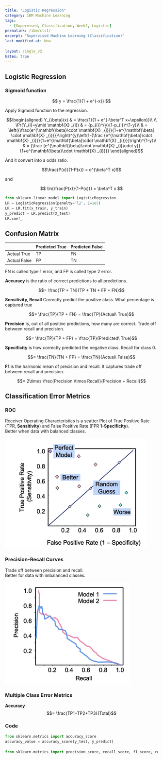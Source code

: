 ```yaml
---
title: "Logistic Regression"
category: IBM Machine Learning
tags:
  - [Supervised, Classification, Week2, Logistic]
permalink: /ibm/cls1/
excerpt: "Supervised Machine Learning (Classification)"
last_modified_at: Now

layout: single_v2
katex: true
---
```


## Logistic Regression

### Sigmoid function

$$ y = \frac{1}{1 + e^{-x}} $$

Apply Sigmoid function to the regression.

$$\begin{aligned} 
Y_{\beta}(x) & = \frac{1}{1 + e^{-\beta^T x+\epsilon}}\\
\\
\Pr(Y_{i}=y\mid \mathbf{X} _{i})
& = {p_{i}}^{y}(1-p_{i})^{1-y}\\
& = \left({\frac{e^{\mathbf{\beta}\cdot \mathbf{X} _{i}}}{1+e^{\mathbf{\beta} \cdot \mathbf{X} _{i}}}}\right)^{y}\left(1-{\frac {e^{\mathbf{\beta}\cdot \mathbf{X} _{i}}}{1+e^{\mathbf{\beta}\cdot \mathbf{X} _{i}}}}\right)^{1-y}\\
& = {\frac {e^{\mathbf{\beta}\cdot \mathbf{X} _{i}\cdot y}}{1+e^{\mathbf{\beta}\cdot \mathbf{X} _{i}}}} \end{aligned}$$

And it convert into a odds ratio.

$$\frac{P(x)}{1-P(x)} = e^{\beta^T x}$$

and

$$ \ln{\frac{P(x)}{1-P(x)}} = \beta^T x $$

```python
from sklearn.linear_model import LogisticRegression
LR = LogisticRegression(penalty='l2', C=1e5)
LR = LR.fit(x_train, y_train)
y_predict = LR.predict(X_test)
LR.coef_
```

## Confusion Matrix

|    |Predicted True|Predicted False|
|----|---|----|
|Actual True| TP | FN |
|Actual False| FP | TN |

FN is called type 1 error, and FP is called type 2 error.

**Accuracy** is the ratio of correct predictions to all predictions.

$$= \frac{TP + TN}{TP + TN + FP + FN}$$

**Sensitivity, Recall** Correctly predict the positive class. What percentage is captured true

$$= \frac{TP}{TP + FN} = \frac{TP}{Actual\ True}$$

**Precision** is, out of all positive predictions, how many are correct. Trade off between recall and precision. 

$$= \frac{TP}{TP + FP} = \frac{TP}{Predicted\ True}$$

**Specificity** is how correctly predicted the negative class. Recall for class 0.

$$= \frac{TN}{TN + FP} = \frac{TN}{Actual\ False}$$

**F1** is the harmonic mean of precision and recall. It captures trade off between recall and precision.

$$= 2\times \frac{Precision \times Recall}{Precision + Recall}$$

## Classification Error Metrics
### ROC
Receiver Operating Characteristics is a scatter Plot of True Positive Rate (TPR, **Sensitivity**) and False Positive Rate (FPR **1-Specificity**).\
Better when data with balanced classes.

![smallcenter](/assets/images/IBM/ROC.png)

### Precision-Recall Curves
Trade off between precision and recall.\
Better for data with imbalanced classes.

![smallcenter](/assets/images/IBM/precision-recall.png)

### Multiple Class Error Metrics
**Accuracy** 
$$= \frac{TP1+TP2+TP3}{Total}$$

### Code
```python
from sklearn.metrics import accuracy_score
accuracy_value = accuracy_score(y_test, y_predict)

from sklearn.metrics import precision_score, recall_score, f1_score, roc_auc_score, confusion_matrix, roc_curve, precision_recall_curve
```

